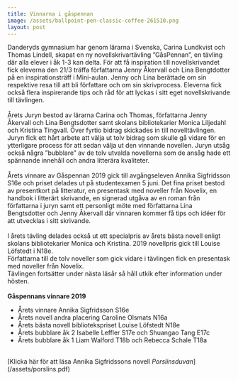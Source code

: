 ```yaml
---
title: Vinnarna i gåspennan
image: /assets/ballpoint-pen-classic-coffee-261510.png
layout: post
---
```


Danderyds gymnasium har genom lärarna i Svenska, Carina Lundkvist och Thomas Lindell, skapat en ny novellskrivartävling ”GåsPennan”, en tävling där alla elever i åk 1-3 kan delta. 
För att få inspiration till novellskrivandet fick eleverna den 21/3 träffa författarna Jenny Åkervall och Lina Bengtdotter på en inspirationsträff i Mini-aulan. 
Jenny och Lina berättade om sin respektive resa till att bli författare och om sin skrivprocess. Eleverna fick också flera inspirerande tips och råd för att lyckas i sitt eget novellskrivande till tävlingen. 
<br>
<br>
Årets Juryn bestod av lärarna Carina och Thomas, författarna Jenny Åkervall och Lina Bengtsdotter samt skolans bibliotekarier Monica Liljedahl och Kristina Tingvall. 
Över fyrtio bidrag skickades in till novelltävlingen. Juryn fick ett hårt arbete att välja ut tolv bidrag som skulle gå vidare för en ytterligare process för att sedan välja ut den vinnande novellen. Juryn utsåg också några ”bubblare” av de tolv utvalda novellerna som de ansåg hade ett spännande innehåll och andra litterära kvaliteter. 
<br>
<br>
Årets vinnare av Gåspennan 2019 gick till avgångseleven Annika Sigfridsson S16e och priset delades ut på studentexamen 5 juni. 
Det fina priset bestod av presentkort på litteratur, en presentask med noveller från Novelix, en handbok i litterärt skrivande, 
en signerad utgåva av en roman från författarna i juryn samt ett personligt möte med författarna Lina Bengtsdotter och Jenny Åkervall där vinnaren kommer få tips och idéer för att utvecklas i sitt skrivande. 
<br>
<br>
I årets tävling delades också ut ett specialpris av årets bästa novell enligt skolans bibliotekarier Monica och Kristina. 2019 novellpris gick till Louise Löfstedt i N18e. 
<br>
Författarna till de tolv noveller som gick vidare i tävlingen fick en presentask med noveller från Novelix. 
<br>
Tävlingen fortsätter under nästa läsår så håll utkik efter information under hösten.
<br>
<br>
<b>Gåspennans vinnare 2019</b>
<ul>
<li>Årets vinnare Annika Sigfridsson S16e</li>
<li>Årets novell andra placering Caroline Olsmats N16a</li>
<li>Årets bästa novell bibliotekspriset Louise Löfstedt N18e</li>
<li>Årets bubblare åk 2 Isabelle Leffler S17e och Shuangao Tang E17c</li>
<li>Årets bubblare åk 1 Liam Walford T18b och Rebecca Schale T18a</li>
</ul>
<br>
[Klicka här för att läsa Annika Sigfridssons novell <i>Porslinsduvan</i>](/assets/porslins.pdf)
